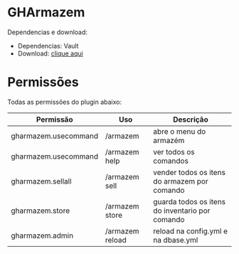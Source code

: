 # GHArmazem

Dependencias e download:
- Dependencias: Vault
- Download: [clique aqui](https://github.com/GH-GusttavoHenrique/GHArmazem/releases/download/minecraft/GHArmazem.jar)

# Permissões
Todas as permissões do plugin abaixo:

| Permissão            | Uso             | Descrição                                      |
|----------------------|-----------------|------------------------------------------------|
| gharmazem.usecommand | /armazem        | abre o menu do armazém                         |  
| gharmazem.usecommand | /armazem help   | ver todos os comandos                          |  
| gharmazem.sellall    | /armazem sell   | vender todos os itens do armazem por comando   |
| gharmazem.store      | /armazem store  | guarda todos os itens do inventario por comando |
| gharmazem.admin      | /armazem reload | reload na config.yml e na dbase.yml          |

 